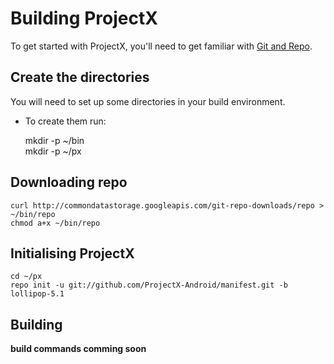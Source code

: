 # Building ProjectX

To get started with ProjectX, you'll need to get
familiar with [Git and Repo](http://source.android.com/source/version-control.html).

## Create the directories

You will need to set up some directories in your build environment.

* To create them run:

    mkdir -p ~/bin  
    mkdir -p ~/px

## Downloading repo

    curl http://commondatastorage.googleapis.com/git-repo-downloads/repo > ~/bin/repo
    chmod a+x ~/bin/repo

## Initialising ProjectX

    cd ~/px
    repo init -u git://github.com/ProjectX-Android/manifest.git -b lollipop-5.1

## Building

**build commands comming soon**


